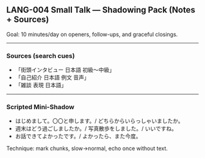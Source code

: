 ## LANG-004 Small Talk — Shadowing Pack (Notes + Sources)

Goal: 10 minutes/day on openers, follow-ups, and graceful closings.

---

### Sources (search cues)
- 「街頭インタビュー 日本語 初級〜中級」
- 「自己紹介 日本語 例文 音声」
- 「雑談 表現 日本語」

---

### Scripted Mini-Shadow
- はじめまして。〇〇と申します。/ どちらからいらっしゃいましたか。
- 週末はどう過ごしましたか。/ 写真散歩をしました。/ いいですね。
- お話できてよかったです。/ よかったら、また今度。

Technique: mark chunks, slow→normal, echo once without text.


